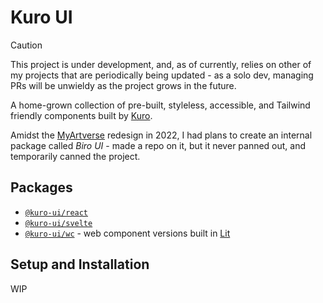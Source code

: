 # Kuro UI

> [!CAUTION]
> This project is under development, and, as of currently, relies on other of my projects that are periodically being updated - as a solo dev, managing PRs will be unwieldy as the project grows in the future.

A home-grown collection of pre-built, styleless, accessible, and Tailwind friendly components built by [Kuro][kuro].

Amidst the [MyArtverse][mav] redesign in 2022, I had plans to create an internal package called _Biro UI_ -
made a repo on it, but it never panned out, and temporarily canned the project.

## Packages

- [`@kuro-ui/react`](/packages/@kuro-ui-react)
- [`@kuro-ui/svelte`](/packages/@kuro-ui-svelte)
- [`@kuro-ui/wc`](/packages/@kuro-ui-wc) - web component versions built in [Lit](https://lit.dev)

## Setup and Installation

WIP

[kuro]: https://github.com/kuroji-fusky
[mav]: https://github.com/MyArtverse-Project/MyArtverse
